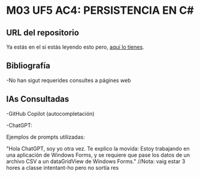 # M03 UF5 AC4: PERSISTENCIA EN C#

## URL del repositorio

Ya estás en el si estás leyendo esto pero, [aquí lo tienes](https://github.com/JoaquinAlcazar/M03UF5AC3).


## Bibliografía

-No han sigut requerides consultes a págines web

## IAs Consultadas
-GitHub Copilot (autocompletación)

-ChatGPT:

Ejemplos de prompts utilizadas:


"Hola ChatGPT, soy yo otra vez. Te explico la movida:
Estoy trabajando en una aplicación de Windows Forms, y se requiere que pase los datos de un archivo CSV a un dataGridView de Windows Forms."
//Nota: vaig estar 3 hores a classe intentant-ho pero no sortía res

